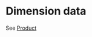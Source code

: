 # Dimension data

See [Product](../../data-management/dimensions-and-currency-exchange-rates/product.md)
